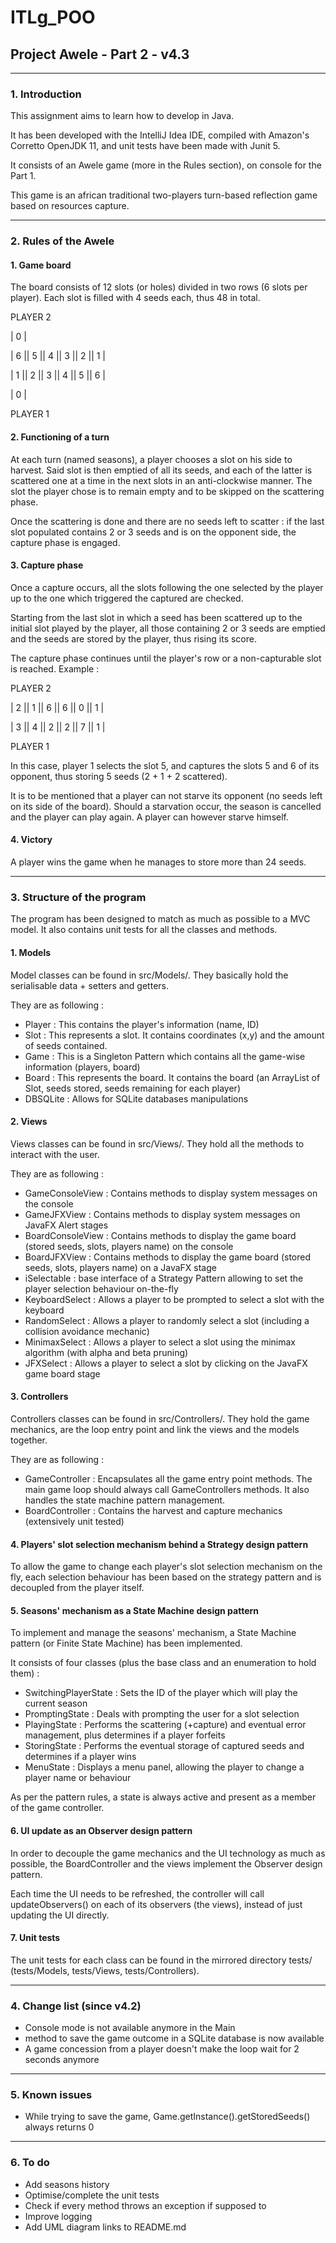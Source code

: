 # ITLg_POO
## Project Awele - Part 2 - v4.3

---
### 1. Introduction
This assignment aims to learn how to develop in Java.

It has been developed with the IntelliJ Idea IDE, compiled with Amazon's Corretto OpenJDK 11, and unit tests have been made with Junit 5.

 It consists of an Awele game (more in the Rules section), on console for the Part 1.
 
 This game is an african traditional two-players turn-based reflection game based on resources capture.

---
### 2. Rules of the Awele
#### 1. Game board
The board consists of 12 slots (or holes) divided in two rows (6 slots per player).
Each slot is filled with 4 seeds each, thus 48 in total.

PLAYER 2

| 0 |

| 6 || 5 || 4 || 3 || 2 || 1 |

| 1 || 2 || 3 || 4 || 5 || 6 |

| 0 |

PLAYER 1

#### 2. Functioning of a turn
At each turn (named seasons), a player chooses a slot on his side to harvest.
Said slot is then emptied of all its seeds, and each of the latter is scattered one at a time in the next slots in an anti-clockwise manner.
The slot the player chose is to remain empty and to be skipped on the scattering phase.

Once the scattering is done and there are no seeds left to scatter : if the last slot populated contains 2 or 3 seeds
and is on the opponent side, the capture phase is engaged.

#### 3. Capture phase
Once a capture occurs, all the slots following the one selected by the player up to the one which triggered the captured are checked.

Starting from the last slot in which a seed has been scattered up to the initial slot played by the player,
all those containing 2 or 3 seeds are emptied and the seeds are stored by the player, thus rising its score.

The capture phase continues until the player's row or a non-capturable slot is reached.
Example :

PLAYER 2

| 2 || 1 || 6 || 6 || 0 || 1 |

| 3 || 4 || 2 || 2 || 7 || 1 |

PLAYER 1

In this case, player 1 selects the slot 5, and captures the slots 5 and 6 of its opponent, thus storing 5 seeds (2 + 1 + 2 scattered).

It is to be mentioned that a player can not starve its opponent (no seeds left on its side of the board). Should a starvation occur,
the season is cancelled and the player can play again. A player can however starve himself.

#### 4. Victory
A player wins the game when he manages to store more than 24 seeds.

---
### 3. Structure of the program
The program has been designed to match as much as possible to a MVC model. It also contains unit tests for all the classes and methods.

#### 1. Models
Model classes can be found in src/Models/. They basically hold the serialisable data + setters and getters.

They are as following :

- Player : This contains the player's information (name, ID)
- Slot : This represents a slot. It contains coordinates (x,y) and the amount of seeds contained.
- Game : This is a Singleton Pattern which contains all the game-wise information (players, board)
- Board : This represents the board. It contains the board (an ArrayList of Slot, seeds stored, seeds remaining for each player)
- DBSQLite : Allows for SQLite databases manipulations

#### 2. Views
Views classes can be found in src/Views/. They hold all the methods to interact with the user.

They are as following :

- GameConsoleView : Contains methods to display system messages on the console
- GameJFXView : Contains methods to display system messages on JavaFX Alert stages
- BoardConsoleView : Contains methods to display the game board (stored seeds, slots, players name) on the console
- BoardJFXView : Contains methods to display the game board (stored seeds, slots, players name) on a JavaFX stage
- iSelectable : base interface of a Strategy Pattern allowing to set the player selection behaviour on-the-fly
- KeyboardSelect : Allows a player to be prompted to select a slot with the keyboard
- RandomSelect : Allows a player to randomly select a slot (including a collision avoidance mechanic)
- MinimaxSelect : Allows a player to select a slot using the minimax algorithm (with alpha and beta pruning)
- JFXSelect : Allows a player to select a slot by clicking on the JavaFX game board stage

#### 3. Controllers
Controllers classes can be found in src/Controllers/. They hold the game mechanics, are the loop entry point
and link the views and the models together. 

They are as following :

- GameController : Encapsulates all the game entry point methods. The main game loop should always call GameControllers methods.
It also handles the state machine pattern management.
- BoardController : Contains the harvest and capture mechanics (extensively unit tested)

#### 4. Players' slot selection mechanism behind a Strategy design pattern
To allow the game to change each player's slot selection mechanism on the fly, each selection behaviour has been based on the
strategy pattern and is decoupled from the player itself.

#### 5. Seasons' mechanism as a State Machine design pattern
To implement and manage the seasons' mechanism, a State Machine pattern (or Finite State Machine) has been implemented.

It consists of four classes (plus the base class and an enumeration to hold them) :

- SwitchingPlayerState : Sets the ID of the player which will play the current season
- PromptingState : Deals with prompting the user for a slot selection
- PlayingState : Performs the scattering (+capture) and eventual error management, plus determines if a player forfeits
- StoringState : Performs the eventual storage of captured seeds and determines if a player wins
- MenuState : Displays a menu panel, allowing the player to change a player name or behaviour

As per the pattern rules, a state is always active and present as a member of the game controller.

#### 6. UI update as an Observer design pattern
In order to decouple the game mechanics and the UI technology as much as possible, the BoardController and the views implement
the Observer design pattern.

Each time the UI needs to be refreshed, the controller will call updateObservers() on each of its observers (the views),
instead of just updating the UI directly.

#### 7. Unit tests
The unit tests for each class can be found in the mirrored directory tests/ (tests/Models, tests/Views, tests/Controllers).

---
### 4. Change list (since v4.2)

- Console mode is not available anymore in the Main
- method to save the game outcome in a SQLite database is now available
- A game concession from a player doesn't make the loop wait for 2 seconds anymore

---
### 5. Known issues
- While trying to save the game, Game.getInstance().getStoredSeeds() always returns 0

---
### 6. To do

- Add seasons history
- Optimise/complete the unit tests
- Check if every method throws an exception if supposed to
- Improve logging
- Add UML diagram links to README.md